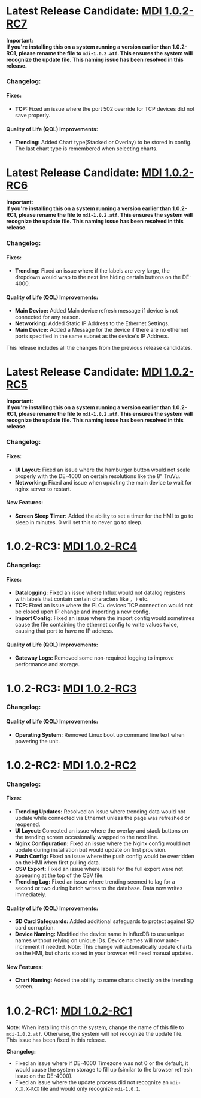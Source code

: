 # Latest Release Candidate: [MDI 1.0.2-RC7](https://github.com/Altronic-LLC/Altronic-Public-Files/blob/main/ACM4000_Releases/MDI_1.0.2-RC/mdi-1.0.2-RC7.atf)
**Important:**  
**If you're installing this on a system running a version earlier than 1.0.2-RC1, please rename the file to `mdi-1.0.2.atf`. This ensures the system will recognize the update file. This naming issue has been resolved in this release.**

### Changelog:

#### Fixes:
- **TCP:** Fixed an issue where the port 502 override for TCP devices did not save properly.

#### Quality of Life (QOL) Improvements:
- **Trending:** Added Chart type(Stacked or Overlay) to be stored in config. The last chart type is remembered when selecting charts.

# Latest Release Candidate: [MDI 1.0.2-RC6](https://github.com/Altronic-LLC/Altronic-Public-Files/blob/main/ACM4000_Releases/MDI_1.0.2-RC/mdi-1.0.2-RC6.atf)
**Important:**  
**If you're installing this on a system running a version earlier than 1.0.2-RC1, please rename the file to `mdi-1.0.2.atf`. This ensures the system will recognize the update file. This naming issue has been resolved in this release.**

### Changelog:

#### Fixes:
- **Trending:** Fixed an issue where if the labels are very large, the dropdown would wrap to the next line hiding certain buttons on the DE-4000.

#### Quality of Life (QOL) Improvements:
- **Main Device:** Added Main device refresh message if device is not connected for any reason. 
- **Networking:** Added Static IP Address to the Ethernet Settings.
- **Main Device:** Added a Message for the device if there are no ethernet ports specified in the same subnet as the device's IP Address.

This release includes all the changes from the previous release candidates.
# Latest Release Candidate: [MDI 1.0.2-RC5](https://github.com/Altronic-LLC/Altronic-Public-Files/blob/main/ACM4000_Releases/MDI_1.0.2-RC/mdi-1.0.2-RC5.atf)
**Important:**  
**If you're installing this on a system running a version earlier than 1.0.2-RC1, please rename the file to `mdi-1.0.2.atf`. This ensures the system will recognize the update file. This naming issue has been resolved in this release.**

### Changelog:

#### Fixes:
- **UI Layout:** Fixed an issue where the hamburger button would not scale properly with the DE-4000 on certain resolutions like the 8" TruVu.
- **Networking:** Fixed and issue when updating the main device to wait for nginx server to restart.

#### New Features:
- **Screen Sleep Timer:** Added the ability to set a timer for the HMI to go to sleep in minutes. 0 will set this to never go to sleep.

# 1.0.2-RC3: [MDI 1.0.2-RC4](https://github.com/Altronic-LLC/Altronic-Public-Files/blob/main/ACM4000_Releases/MDI_1.0.2-RC/mdi-1.0.2-RC4.atf)

### Changelog:

#### Fixes:
- **Datalogging:** Fixed an issue where Influx would not datalog registers with labels that contain certain characters like `, )` etc.
- **TCP:** Fixed an issue where the PLC+ devices TCP connection would not be closed upon IP change and importing a new config.
- **Import Config:** Fixed an issue where the import config would sometimes cause the file containing the ethernet config to write values twice, causing that port to have no IP address.

#### Quality of Life (QOL) Improvements:
- **Gateway Logs:** Removed some non-required logging to improve performance and storage.


# 1.0.2-RC3: [MDI 1.0.2-RC3](https://github.com/Altronic-LLC/Altronic-Public-Files/blob/main/ACM4000_Releases/MDI_1.0.2-RC/mdi-1.0.2-RC3.atf)

### Changelog:

#### Quality of Life (QOL) Improvements:
- **Operating System:** Removed Linux boot up command line text when powering the unit.

# 1.0.2-RC2: [MDI 1.0.2-RC2](https://github.com/Altronic-LLC/Altronic-Public-Files/blob/main/ACM4000_Releases/MDI_1.0.2-RC/mdi-1.0.2-RC2.atf)

### Changelog:

#### Fixes:
- **Trending Updates:** Resolved an issue where trending data would not update while connected via Ethernet unless the page was refreshed or reopened.
- **UI Layout:** Corrected an issue where the overlay and stack buttons on the trending screen occasionally wrapped to the next line.
- **Nginx Configuration:** Fixed an issue where the Nginx config would not update during installation but would update on first provision.
- **Push Config:** Fixed an issue where the push config would be overridden on the HMI when first pulling data.
- **CSV Export:** Fixed an issue where labels for the full export were not appearing at the top of the CSV file.
- **Trending Lag:** Fixed an issue where trending seemed to lag for a second or two during batch writes to the database. Data now writes immediately.

#### Quality of Life (QOL) Improvements:
- **SD Card Safeguards:** Added additional safeguards to protect against SD card corruption.
- **Device Naming:** Modified the device name in InfluxDB to use unique names without relying on unique IDs. Device names will now auto-increment if needed. Note: This change will automatically update charts on the HMI, but charts stored in your browser will need manual updates.

#### New Features:
- **Chart Naming:** Added the ability to name charts directly on the trending screen.


# 1.0.2-RC1: [MDI 1.0.2-RC1](https://github.com/Altronic-LLC/Altronic-Public-Files/blob/main/ACM4000_Releases/MDI_1.0.2-RC/mdi-1.0.2-RC1.atf)

**Note:** When installing this on the system, change the name of this file to `mdi-1.0.2.atf`. Otherwise, the system will not recognize the update file. This issue has been fixed in this release.

**Changelog:**
- Fixed an issue where if DE-4000 Timezone was not 0 or the default, it would cause the system storage to fill up (similar to the browser refresh issue on the DE-4000).
- Fixed an issue where the update process did not recognize an `mdi-X.X.X-RCX` file and would only recognize `mdi-1.0.1`.
